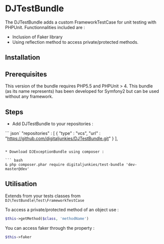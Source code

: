 DJTestBundle
=============

The DJTestBundle adds a custom FrameworkTestCase for unit testing with PHPUnit.
Functionnalities included are :
* Inclusion of Faker library
* Using reflection method to access private/protected methods.

Installation
------------

## Prerequisites

This version of the bundle requires PHP5.5 and PHPUnit > 4.
This bundle (as its name represents) has been developed for Symfony2 but can be used without any framework.

## Steps

* Add DJTestBundle to your repositories :

``` json`
"repositories" : [
        {
            "type" : "vcs",
            "url" : "https://github.com/digitaljunkies/DJTestBundle.git"
        }
    ],
```

* Download DJExceptionBundle using composer :

``` bash
& php composer.phar require digitaljunkies/test-bundle 'dev-master@dev'
```

Utilisation
-------

Extends from your tests classes from `DJ\TestBundle\Test\FrameworkTestCase`

To access a private/protected method of an object use :

``` php
$this->getMethod($class, 'methodName')
```

You can access faker through the property :

 ``` php
 $this->faker
 ```
